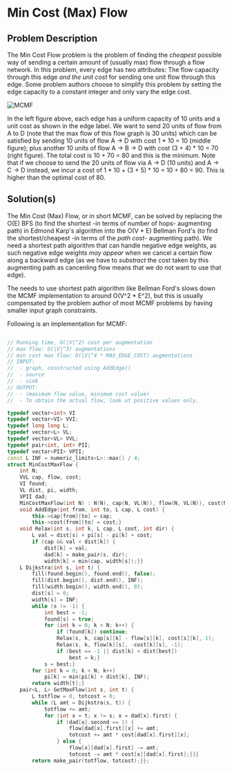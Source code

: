 # Min Cost (Max) Flow

## Problem Description

The Min Cost Flow problem is the problem of finding the _cheapest_ possible way of sending a certain amount of (usually max) flow through a flow network. In this problem, every edge has two attributes: The flow capacity through this edge _and the unit cost_ for sending one unit flow through this edge. Some problem authors choose to simplify this problem by setting the edge capacity to a constant integer and only vary the edge cost.

![MCMF](https://i.imgur.com/7ZRPpjl.png)

In the left figure above, each edge has a uniform capacity of 10 units and a unit cost as shown in the edge label. We want to send 20 units of flow from A to D (note that the max flow of this flow graph is 30 units) which can be satisfied by sending 10 units of flow A → D with cost 1 * 10 = 10 (middle figure); plus another 10 units of flow A → B → D with cost (3 + 4) * 10 = 70 (right figure). The total cost is 10 + 70 = 80 and this is the minimum. Note that if we choose to send the 20 units of flow via A → D (10 units) and A → C → D instead, we incur a cost of 1 * 10 + (3 + 5) * 10 = 10 + 80 = 90. This is higher than the optimal cost of 80.

## Solution(s)

The Min Cost (Max) Flow, or in short MCMF, can be solved by replacing the O(E) BFS (to find the shortest -in terms of number of hops- augmenting path) in Edmond Karp's algorithm into the O(V * E) Bellman Ford's (to find the shortest/cheapest -in terms of the _path cost_- augmenting path). We need a shortest path algorithm that can handle negative edge weights, as such negative edge weights _may appear_ when we cancel a certain flow along a backward edge (as we have to _substract_ the cost taken by this augmenting path as cancenling flow means that we do not want to use that edge).

The needs to use shortest path algorithm like Bellman Ford's slows down the MCMF implementation to around O(V^2 * E^2), but this is usually compensated by the problem author of most MCMF problems by having smaller input graph constraints.

Following is an implementation for MCMF:

```cpp

// Running time, O(|V|^2) cost per augmentation
// max flow: O(|V|^3) augmentations
// min cost max flow: O(|V|^4 * MAX_EDGE_COST) augmentations
// INPUT:
// 	- graph, constructed using AddEdge()
// 	- source
// 	- sink
// OUTPUT:
// 	- (maximum flow value, minimum cost value)
// 	- To obtain the actual flow, look at positive values only.

typedef vector<int> VI
typedef vector<VI> VVI;
typedef long long L;
typedef vector<L> VL;
typedef vector<VL> VVL;
typedef pair<int, int> PII;
typedef vector<PII> VPII;
const L INF = numeric_limits<L>::max() / 4;
struct MinCostMaxFlow {
	int N;
	VVL cap, flow, cost;
	VI found;
	VL dist, pi, width;
	VPII dad;
	MinCostMaxFlow(int N) : N(N), cap(N, VL(N)), flow(N, VL(N)), cost(N, VL(N)), found(N), dist(N), pi(N), width(N), dad(N) {}
	void AddEdge(int from, int to, L cap, L cost) {
		this->cap[from][to] = cap;
		this->cost[from][to] = cost;}
	void Relax(int s, int k, L cap, L cost, int dir) {
		L val = dist[s] + pi[s] - pi[k] + cost;
		if (cap && val < dist[k]) {
			dist[k] = val;
			dad[k] = make_pair(s, dir);
			width[k] = min(cap, width[s]);}}
	L Dijkstra(int s, int t) {
		fill(found.begin(), found.end(), false);
		fill(dist.begin(), dist.end(), INF);
		fill(width.begin(), width.end(), 0);
		dist[s] = 0;
		width[s] = INF;
		while (s != -1) {
			int best = -1;
			found[s] = true;
			for (int k = 0; k < N; k++) {
				if (found[k]) continue;
				Relax(s, k, cap[s][k] - flow[s][k], cost[s][k], 1);
				Relax(s, k, flow[k][s], -cost[k][s], -1);
				if (best == -1 || dist[k] < dist[best])
					best = k;}
			s = best;}
		for (int k = 0; k < N; k++)
			pi[k] = min(pi[k] + dist[k], INF);
		return width[t];}
	pair<L, L> GetMaxFlow(int s, int t) {
		L totflow = 0, totcost = 0;
		while (L amt = Dijkstra(s, t)) {
			totflow += amt;
			for (int x = t; x != s; x = dad[x].first) {
				if (dad[x].second == 1) {
					flow[dad[x].first][x] += amt;
					totcost += amt * cost[dad[x].first][x];
				} else {
					flow[x][dad[x].first] -= amt;
					totcost -= amt * cost[x][dad[x].first];}}}
		return make_pair(totflow, totcost);}};

```
